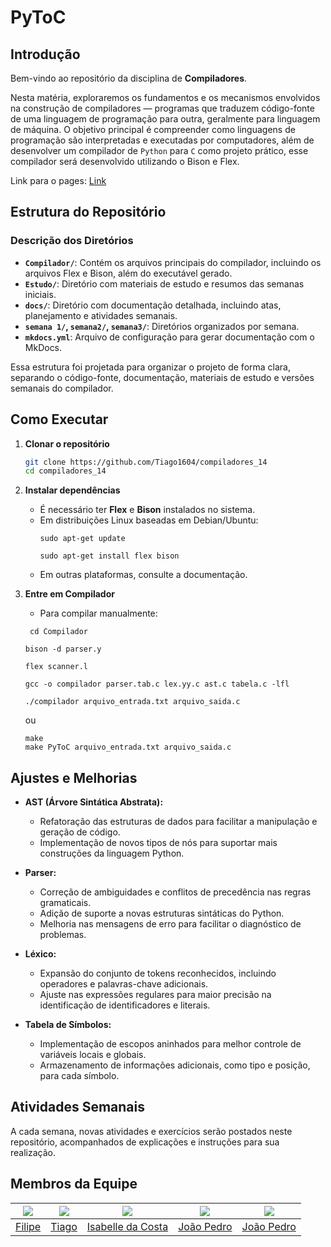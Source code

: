 # PyToC

## Introdução

Bem-vindo ao repositório da disciplina de **Compiladores**.

Nesta matéria, exploraremos os fundamentos e os mecanismos envolvidos na construção de compiladores — programas que traduzem código-fonte de uma linguagem de programação para outra, geralmente para linguagem de máquina.
O objetivo principal é compreender como linguagens de programação são interpretadas e executadas por computadores, além de desenvolver um compilador de `Python` para `C` como projeto prático, esse compilador será desenvolvido utilizando o Bison e Flex.

Link para o pages: [Link](https://tiago1604.github.io/compiladores_14/)

## Estrutura do Repositório

### Descrição dos Diretórios

- **`Compilador/`**: Contém os arquivos principais do compilador, incluindo os arquivos Flex e Bison, além do executável gerado.
- **`Estudo/`**: Diretório com materiais de estudo e resumos das semanas iniciais.
- **`docs/`**: Diretório com documentação detalhada, incluindo atas, planejamento e atividades semanais.
- **`semana 1/`, `semana2/`, `semana3/`**: Diretórios organizados por semana.
- **`mkdocs.yml`**: Arquivo de configuração para gerar documentação com o MkDocs.

Essa estrutura foi projetada para organizar o projeto de forma clara, separando o código-fonte, documentação, materiais de estudo e versões semanais do compilador.

## Como Executar
1. **Clonar o repositório**
   ```bash
   git clone https://github.com/Tiago1604/compiladores_14
   cd compiladores_14
   ```

2. **Instalar dependências**
   - É necessário ter **Flex** e **Bison** instalados no sistema.  
   - Em distribuições Linux baseadas em Debian/Ubuntu:
     ```
     sudo apt-get update
     ```
     ```
     sudo apt-get install flex bison
     ```
   - Em outras plataformas, consulte a documentação.

3. **Entre em Compilador**
    - Para compilar manualmente:
   ```
    cd Compilador
    ```
    ```
    bison -d parser.y
    ```
    ```
    flex scanner.l
    ```
    ```
    gcc -o compilador parser.tab.c lex.yy.c ast.c tabela.c -lfl
    ```

    ```
    ./compilador arquivo_entrada.txt arquivo_saida.c
    ```
    ou
    ```
    make
    make PyToC arquivo_entrada.txt arquivo_saida.c
    ```
## Ajustes e Melhorias

- **AST (Árvore Sintática Abstrata):**
   - Refatoração das estruturas de dados para facilitar a manipulação e geração de código.
   - Implementação de novos tipos de nós para suportar mais construções da linguagem Python.

- **Parser:**
   - Correção de ambiguidades e conflitos de precedência nas regras gramaticais.
   - Adição de suporte a novas estruturas sintáticas do Python.
   - Melhoria nas mensagens de erro para facilitar o diagnóstico de problemas.

- **Léxico:**
   - Expansão do conjunto de tokens reconhecidos, incluindo operadores e palavras-chave adicionais.
   - Ajuste nas expressões regulares para maior precisão na identificação de identificadores e literais.

- **Tabela de Símbolos:**
   - Implementação de escopos aninhados para melhor controle de variáveis locais e globais.
   - Armazenamento de informações adicionais, como tipo e posição, para cada símbolo.

## Atividades Semanais

A cada semana, novas atividades e exercícios serão postados neste repositório, acompanhados de explicações e instruções para sua realização.

## Membros da Equipe
| [![](https://avatars.githubusercontent.com/fbressa)](https://github.com/fbressa) | [![](https://avatars.githubusercontent.com/Tiago1604)](https://github.com/Tiago1604) | [![](https://avatars.githubusercontent.com/isacostaf)](https://github.com/isacostaf) | [![](https://avatars.githubusercontent.com/johnaopedro)](https://github.com/johnaopedro) | [![](https://avatars.githubusercontent.com/JoaoPedro2206)](https://github.com/JoaoPedro2206) |
|:--:|:--:|:--:|:--:|:--:|
| [Filipe](https://github.com/fbressa) | [Tiago](https://github.com/Tiago1604) | [Isabelle da Costa](https://github.com/isacostaf) | [João Pedro](https://github.com/johnaopedro) | [João Pedro](https://github.com/JoaoPedro2206) |
